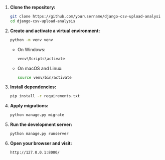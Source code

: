 
1. **Clone the repository:**

   ```sh
   git clone https://github.com/yourusername/django-csv-upload-analysis.git
   cd django-csv-upload-analysis
   ```

2. **Create and activate a virtual environment:**

   ```sh
   python -m venv venv
   ```

   - On Windows:

     ```sh
     venv\Scripts\activate
     ```

   - On macOS and Linux:

     ```sh
     source venv/bin/activate
     ```

3. **Install dependencies:**

   ```sh
   pip install -r requirements.txt
   ```

4. **Apply migrations:**

   ```sh
   python manage.py migrate
   ```

5. **Run the development server:**

   ```sh
   python manage.py runserver
   ```

6. **Open your browser and visit:**

   ```sh
   http://127.0.0.1:8000/
   ```



